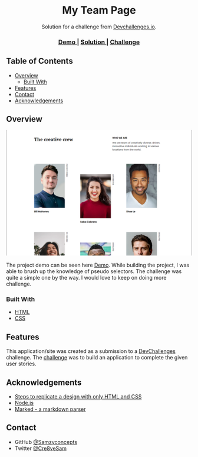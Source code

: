 <!-- Please update value in the {}  -->

<h1 align="center">My Team Page</h1>

<div align="center">
   Solution for a challenge from  <a href="http://devchallenges.io" target="_blank">Devchallenges.io</a>.
</div>

<div align="center">
  <h3>
    <a href="https://my-team-page-sandy.vercel.app/">
      Demo
    </a>
    <span> | </span>
    <a href="https://github.com/samzyconcepts/my-team-page">
      Solution
    </a>
    <span> | </span>
    <a href="https://devchallenges.io/challenges/hhmesazsqgKXrTkYkt0U">
      Challenge
    </a>
  </h3>
</div>

<!-- TABLE OF CONTENTS -->

## Table of Contents

- [Overview](#overview)
  - [Built With](#built-with)
- [Features](#features)
- [Contact](#contact)
- [Acknowledgements](#acknowledgements)

<!-- OVERVIEW -->

## Overview

![screenshot](/image/overview.png)

The project demo can be seen here [Demo](https://my-team-page-sandy.vercel.app/). While building the project, I was able to brush up the knowledge of pseudo selectors. The challenge was quite a simple one by the way. I would love to keep on doing more challenge.

### Built With

<!-- This section should list any major frameworks that you built your project using. Here are a few examples.-->

- [HTML](https://www.w3docs.com/learn-html.html)
- [CSS](https://www.w3docs.com/learn-css/)

## Features

<!-- List the features of your application or follow the template. Don't share the figma file here :) -->

This application/site was created as a submission to a [DevChallenges](https://devchallenges.io/challenges) challenge. The [challenge](https://devchallenges.io/challenges/hhmesazsqgKXrTkYkt0U) was to build an application to complete the given user stories.

## Acknowledgements

<!-- This section should list any articles or add-ons/plugins that helps you to complete the project. This is optional but it will help you in the future. For example -->

- [Steps to replicate a design with only HTML and CSS](https://devchallenges-blogs.web.app/how-to-replicate-design/)
- [Node.js](https://nodejs.org/)
- [Marked - a markdown parser](https://github.com/chjj/marked)

## Contact

<!-- - Website [your-website.com](https://{your-web-site-link}) -->

- GitHub [@Samzyconcepts](https://github.com/samzyconcepts)
- Twitter [@Cre8veSam](https://twitter.com/Cre8veSam)
